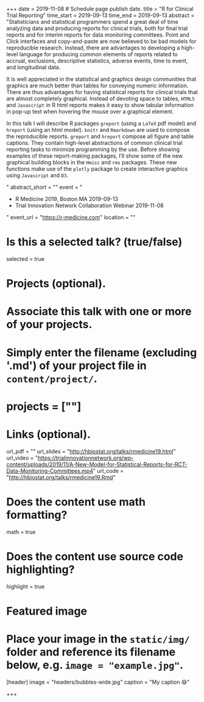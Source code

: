 +++
date = 2019-11-08  # Schedule page publish date.
title = "R for Clinical Trial Reporting"
time_start = 2019-09-13
time_end   = 2019-09-13
abstract = "Statisticians and statistical programmers spend a great deal of time analyzing data and producing reports for clinical trials, both for final trial reports and for interim reports for data monitoring committees. Point and Click interfaces and copy-and-paste are now believed to be bad models for reproducible research. Instead, there are advantages to developing a high-level language for producing common elements of reports related to accrual, exclusions, descriptive statistics, adverse events, time to event, and longitudinal data.</p><p>It is well appreciated in the statistical and graphics design communities that graphics are much better than tables for conveying numeric information. There are thus advantages for having statistical reports for clinical trials that are almost completely graphical. Instead of devoting space to tables, <code>HTML5</code> and <code>Javascript</code> in R html reports makes it easy to show tabular information in pop-up text when hovering the mouse over a graphical element.</p><p>In this talk I will describe R packages <code>greport</code> (using a <code>LaTeX</code> pdf model) and <code>hreport</code> (using an html model). <code>knitr</code> and <code>Rmarkdown</code> are used to compose the reproducible reports. <code>greport</code> and <code>hreport</code> compose all figure and table captions. They contain high-level abstractions of common clinical trial reporting tasks to minimize programming by the use. Before showing examples of these report-making packages, I’ll show some of the new graphical building blocks in the <code>Hmisc</code> and <code>rms</code> packages. These new functions make use of the <code>plotly</code> package to create interactive graphics using <code>Javascript</code> and <code>D3</code>.</p>"
abstract_short = ""
event = "<ul><li>R Medicine 2019, Boston MA 2019-09-13</li><li>Trial Innovation Network Collaboration Webinar 2019-11-08</li></ul>"
event_url = "https://r-medicine.com"
location = ""

# Is this a selected talk? (true/false)
selected = true

# Projects (optional).
#   Associate this talk with one or more of your projects.
#   Simply enter the filename (excluding '.md') of your project file in `content/project/`.
# projects = [""]

# Links (optional).
url_pdf = ""
url_slides = "http://hbiostat.org/talks/rmedicine19.html"
url_video = "https://trialinnovationnetwork.org/wp-content/uploads/2019/11/A-New-Model-for-Statistical-Reports-for-RCT-Data-Monitoring-Committees.mp4"
url_code = "http://hbiostat.org/talks/rmedicine19.Rmd"

# Does the content use math formatting?
math = true

# Does the content use source code highlighting?
highlight = true

# Featured image
# Place your image in the `static/img/` folder and reference its filename below, e.g. `image = "example.jpg"`.
[header]
image = "headers/bubbles-wide.jpg"
caption = "My caption :smile:"

+++
